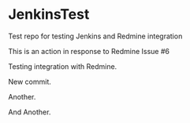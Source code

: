 # JenkinsTest
Test repo for testing Jenkins and Redmine integration

This is an action in response to Redmine Issue #6

Testing integration with Redmine.

New commit.

Another.

And Another.
